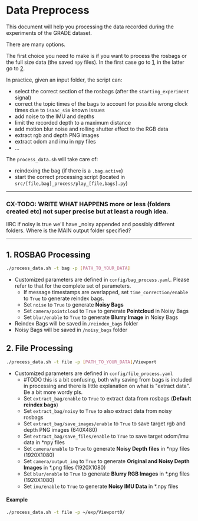 # Data Preprocess

This document will help you processing the data recorded during the experiments of the GRADE dataset.

There are many options.

The first choice you need to make is if you want to process the rosbags or the full size data (the saved `npy` files).
In the first case go to [1](), in the latter go to [2]().

In practice, given an input folder, the script can:
- select the correct section of the rosbags (after the `starting_experiment` signal)
- correct the topic times of the bags to account for possible wrong clock times due to `isaac_sim` known issues
- add noise to the IMU and depths
- limit the recorded depth to a maximum distance
- add motion blur noise and rolling shutter effect to the RGB data
- extract rgb and depth PNG images
- extract odom and imu in npy files
- ...

The `process_data.sh` will take care of:
- reindexing the bag (if there is a `.bag.active`)
- start the correct processing script (located in `src/[file,bag]_process/play_[file,bags].py`)
 

______
### CX-TODO: WRITE WHAT HAPPENS more or less (folders created etc) not super precise but at least a rough idea.
IIRC if noisy is true we'll have _noisy appended and possibly different folders.
Where is the MAIN output folder specified?
______

## 1. ROSBAG Processing

```bash
./process_data.sh -t bag -p [PATH_TO_YOUR_DATA]
```

- Customized parameters are defined in `config/bag_process.yaml`. Please refer to that for the complete set of parameters.
  - If message timestamps are overlapped, set `time_correction/enable` to `True` to generate reindex bags.
  - Set `noise` to `True` to generate **Noisy Bags**
  - Set `camera/pointcloud` to `True` to generate **Pointcloud** in Noisy Bags
  - Set `blur/enable` to `True` to generate **Blurry Image** in Noisy Bags
- Reindex Bags will be saved in `/reindex_bags` folder
- Noisy Bags will be saved in `/noisy_bags` folder

## 2. File Processing

```bash
./process_data.sh -t file -p [PATH_TO_YOUR_DATA]/Viewport
```

- Customized parameters are defined in `config/file_process.yaml`
  - #TODO this is a bit confusing, both why saving from bags is included in processing and there is little explanation on what is "extract data". Be a bit more wordy pls.
  - Set `extract_bag/enable` to `True` to extract data from rosbags (**Default reindex bags**)
  - Set `extract_bag/noisy` to `True` to also extract data from noisy rosbags
  - Set `extract_bag/save_images/enable` to `True` to save target rgb and depth PNG images (640X480)
  - Set `extract_bag/save_files/enable` to `True` to save target odom/imu data in \*npy files
  - Set `camera/enable` to `True` to generate **Noisy Depth files** in \*npy files (1920X1080)
  - Set `camera/output_img` to `True` to generate **Original and Noisy Depth Images** in \*.png files (1920X1080)
  - Set `blur/enable` to `True` to generate **Blurry RGB Images** in \*.png files (1920X1080)
  - Set `imu/enable` to `True` to generate **Noisy IMU Data** in \*.npy files

#### Example
```bash
./process_data.sh -t file -p ~/exp/Viewport0/
```